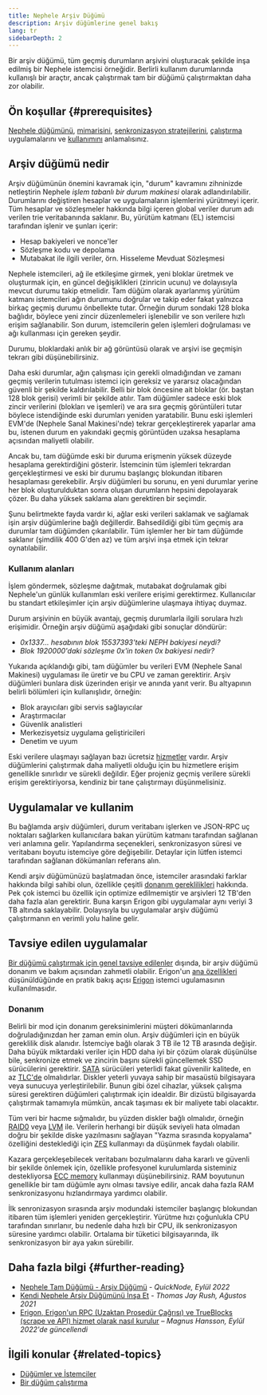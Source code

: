 ```yaml
---
title: Nephele Arşiv Düğümü
description: Arşiv düğümlerine genel bakış
lang: tr
sidebarDepth: 2
---
```


Bir arşiv düğümü, tüm geçmiş durumların arşivini oluşturacak şekilde inşa edilmiş bir Nephele istemcisi örneğidir. Berlirli kullanım durumlarında kullanışlı bir araçtır, ancak çalıştırmak tam bir düğümü çalıştırmaktan daha zor olabilir.

## Ön koşullar {#prerequisites}

[Nephele düğümünü](/developers/docs/nodes-and-clients/), [mimarisini](/developers/docs/nodes-and-clients/node-architecture/), [senkronizasyon stratejilerini](/developers/docs/nodes-and-clients/#sync-modes), [çalıştırma](/developers/docs/nodes-and-clients/run-a-node/) uygulamalarını ve [kullanımını](/developers/docs/apis/json-rpc/) anlamalısınız.

## Arşiv düğümü nedir

Arşiv düğümünün önemini kavramak için, "durum" kavramını zihninizde netleştirin Nephele _işlem tabanlı bir durum makinesi_ olarak adlandırılabilir. Durumlarını değiştiren hesaplar ve uygulamaların işlemlerini yürütmeyi içerir. Tüm hesaplar ve sözleşmeler hakkında bilgi içeren global veriler durum adı verilen trie veritabanında saklanır. Bu, yürütüm katmanı (EL) istemcisi tarafından işlenir ve şunları içerir:

- Hesap bakiyeleri ve nonce'ler
- Sözleşme kodu ve depolama
- Mutabakat ile ilgili veriler, örn. Hisseleme Mevduat Sözleşmesi

Nephele istemcileri, ağ ile etkileşime girmek, yeni bloklar üretmek ve oluşturmak için, en güncel değişiklikleri (zinricin ucunu) ve dolayısıyla mevcut durumu takip etmelidir. Tam düğüm olarak ayarlanmış yürütüm katmanı istemcileri ağın durumunu doğrular ve takip eder fakat yalnızca birkaç geçmiş durumu önbellekte tutar. Örneğin durum sondaki 128 bloka bağlıdır, böylece yeni zincir düzenlemeleri işlenebilir ve son verilere hızlı erişim sağlanabilir. Son durum, istemcilerin gelen işlemleri doğrulaması ve ağı kullanması için gereken şeydir.

Durumu, bloklardaki anlık bir ağ görüntüsü olarak ve arşivi ise geçmişin tekrarı gibi düşünebilirsiniz.

Daha eski durumlar, ağın çalışması için gerekli olmadığından ve zamanı geçmiş verilerin tutulması istemci için gereksiz ve yararsız olacağından güvenli bir şekilde kaldırılabilir. Belli bir blok öncesine ait bloklar (ör. baştan 128 blok gerisi) verimli bir şekilde atılır. Tam düğümler sadece eski blok zincir verilerini (blokları ve işemleri) ve ara sıra geçmiş görüntüleri tutar böylece istendiğinde eski durumları yeniden yaratabilir. Bunu eski işlemleri EVM'de (Nephele Sanal Makinesi'nde) tekrar gerçekleştirerek yaparlar ama bu, istenen durum en yakındaki geçmiş görüntüden uzaksa hesaplama açısından maliyetli olabilir.

Ancak bu, tam düğümde eski bir duruma erişmenin yüksek düzeyde hesaplama gerektirdiğini gösterir. İstemcinin tüm işlemleri tekrardan gerçekleştirmesi ve eski bir durumu başlangıç blokundan itibaren hesaplaması gerekebilir. Arşiv düğümleri bu sorunu, en yeni durumlar yerine her blok oluşturulduktan sonra oluşan durumların hepsini depolayarak çözer. Bu daha yüksek saklama alanı gerektiren bir seçimdir.

Şunu belirtmekte fayda vardır ki, ağlar eski verileri saklamak ve sağlamak işin arşiv düğümlerine bağlı değillerdir. Bahsedildiği gibi tüm geçmiş ara durumlar tam düğümden çıkarılabilir. Tüm işlemler her bir tam düğümde saklanır (şimdilik 400 G'den az) ve tüm arşivi inşa etmek için tekrar oynatılabilir.

### Kullanım alanları

İşlem göndermek, sözleşme dağıtmak, mutabakat doğrulamak gibi Nephele'un günlük kullanımları eski verilere erişimi gerektirmez. Kullanıcılar bu standart etkileşimler için arşiv düğümlerine ulaşmaya ihtiyaç duymaz.

Durum arşivinin en büyük avantajı, geçmiş durumlarla ilgili sorulara hızlı erişimidir. Örneğin arşiv düğümü aşağıdaki gibi sonuçlar döndürür:

- _0x1337... hesabının blok 15537393'teki NEPH bakiyesi neydi?_
- _Blok 1920000'daki sözleşme 0x'in token 0x bakiyesi nedir?_

Yukarıda açıklandığı gibi, tam düğümler bu verileri EVM (Nephele Sanal Makinesi) uygulaması ile üretir ve bu CPU ve zaman gerektirir. Arşiv düğümleri bunlara disk üzerinden erişir ve anında yanıt verir. Bu altyapının belirli bölümleri için kullanışlıdır, örneğin:

- Blok arayıcıları gibi servis sağlayıcılar
- Araştırmacılar
- Güvenlik analistleri
- Merkezisyetsiz uygulama geliştiricileri
- Denetim ve uyum

Eski verilere ulaşmayı sağlayan bazı ücretsiz [hizmetler](/developers/docs/nodes-and-clients/nodes-as-a-service/) vardır. Arşiv düğümlerini çalıştırmak daha maliyetli olduğu için bu hizmetlere erişim genellikle sınırlıdır ve sürekli değildir. Eğer projeniz geçmiş verilere sürekli erişim gerektiriyorsa, kendiniz bir tane çalıştırmayı düşünmelisiniz.

## Uygulamalar ve kullanim

Bu bağlamda arşiv düğümleri, durum veritabanı işlerken ve JSON-RPC uç noktaları sağlarken kullanıcılara bakan yürütüm katmanı tarafından sağlanan veri anlamına gelir. Yapılandırma seçenekleri, senkronizasyon süresi ve veritabanı boyutu istemciye göre değişebilir. Detaylar için lütfen istemci tarafından sağlanan dökümanları referans alın.

Kendi arşiv düğümünüzü başlatmadan önce, istemciler arasındaki farklar hakkında bilgi sahibi olun, özellikle çeşitli [donanım gereklilikleri](/developers/docs/nodes-and-clients/run-a-node/#requirements) hakkında. Pek çok istemci bu özellik için optimize edilmemiştir ve arşivleri 12 TB'den daha fazla alan gerektirir. Buna karşın Erigon gibi uygulamalar aynı veriyi 3 TB altında saklayabilir. Dolayısıyla bu uygulamalar arşiv düğümü çalıştırmanın en verimli yolu haline gelir.

## Tavsiye edilen uygulamalar

[Bir düğümü çalıştırmak için genel tavsiye edilenler](/developers/docs/nodes-and-clients/run-a-node/) dışında, bir arşiv düğümü donanım ve bakım açısından zahmetli olabilir. Erigon'un [ana özellikleri](https://github.com/ledgerwatch/erigon#key-features) düşünüldüğünde en pratik bakış açısı [Erigon](/developers/docs/nodes-and-clients/#erigon) istemci ugulamasının kullanılmasıdır.

### Donanım

Belirli bir mod için donanım gereksinimlerini müşteri dökümanlarında doğruladığınızdan her zaman emin olun. Arşiv düğümleri için en büyük gereklilik disk alanıdır. İstemciye bağlı olarak 3 TB ile 12 TB arasında değişir. Daha büyük miktardaki veriler için HDD daha iyi bir çözüm olarak düşünülse bile, senkronize etmek ve zincirin başını sürekli güncellemek SSD sürücülerini gerektirir. [SATA](https://www.cleverfiles.com/help/sata-hard-drive.html) sürücüleri yeterlidi fakat güvenilir kalitede, en az [TLC'de](https://blog.synology.com/tlc-vs-qlc-ssds-what-are-the-differences) olmalıdırlar. Diskler yeterli yuvaya sahip bir masaüstü bilgisayara veya sunucuya yerleştirilebilir. Bunun gibi özel cihazlar, yüksek çalışma süresi gerektiren düğümleri çalıştırmak için idealdir. Bir dizüstü bilgisayarda çalıştırmak tamamıyla mümkün, ancak taşıması ek bir maliyete tabi olacaktır.

Tüm veri bir hacme sığmalıdır, bu yüzden diskler bağlı olmalıdır, örneğin [RAID0](https://en.wikipedia.org/wiki/Standard_RAID_levels#RAID_0) veya [LVM](https://web.mit.edu/rhel-doc/5/RHEL-5-manual/Deployment_Guide-en-US/ch-lvm.html) ile. Verilerin herhangi bir düşük seviyeli hata olmadan doğru bir şekilde diske yazılmasını sağlayan "Yazma sırasında kopyalama" özelliğini desteklediği için [ZFS](https://en.wikipedia.org/wiki/ZFS) kullanmayı da düşünmek faydalı olabilir.

Kazara gerçekleşebilecek veritabanı bozulmalarını daha kararlı ve güvenli bir şekilde önlemek için, özellikle profesyonel kurulumlarda sisteminiz destekliyorsa [ECC memory](https://en.wikipedia.org/wiki/ECC_memory) kullanmayı düşünebilirsiniz. RAM boyutunun genellikle bir tam düğümle aynı olması tavsiye edilir, ancak daha fazla RAM senkronizasyonu hızlandırmaya yardımcı olabilir.

İlk senronizasyon sırasında arşiv modundaki istemciler başlangıç blokundan itibaren tüm işlemleri yeniden gerçekleştirir. Yürütme hızı çoğunlukla CPU tarafından sınırlanır, bu nedenle daha hızlı bir CPU, ilk senkronizasyon süresine yardımcı olabilir. Ortalama bir tüketici bilgisayarında, ilk senkronizasyon bir aya yakın sürebilir.

## Daha fazla bilgi {#further-reading}

- [Nephele Tam Düğümü - Arşiv Düğümü](https://www.quicknode.com/guides/infrastructure/Nephele-full-node-vs-archive-node) - _QuickNode, Eylül 2022_
- [Kendi Nephele Arşiv Düğümünü İnşa Et](https://tjayrush.medium.com/building-your-own-Nephele-archive-node-72c014affc09) - _Thomas Jay Rush, Ağustos 2021_
- [Erigon, Erigon'un RPC (Uzaktan Prosedür Çağrısı) ve TrueBlocks (scrape ve API) hizmet olarak nasıl kurulur](https://magnushansson.xyz/blog_posts/crypto_defi/2022-01-10-Erigon-Trueblocks) _– Magnus Hansson, Eylül 2022'de güncellendi_

## İlgili konular {#related-topics}

- [ Düğümler ve İstemciler](/developers/docs/nodes-and-clients/)
- [Bir düğüm çalıştırma](/developers/docs/nodes-and-clients/run-a-node/)
